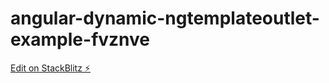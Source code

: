 # angular-dynamic-ngtemplateoutlet-example-fvznve

[Edit on StackBlitz ⚡️](https://stackblitz.com/edit/angular-dynamic-ngtemplateoutlet-example-fvznve)
